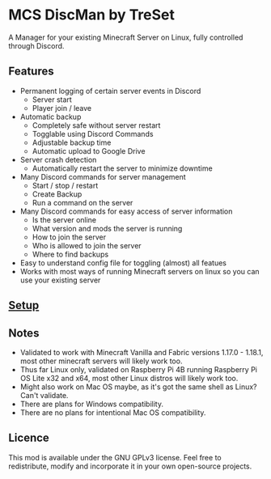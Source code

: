 # MCS DiscMan by TreSet
A Manager for your existing Minecraft Server on Linux, fully controlled through Discord.

## Features
- Permanent logging of certain server events in Discord
  - Server start
  - Player join / leave
- Automatic backup
  - Completely safe without server restart
  - Togglable using Discord Commands
  - Adjustable backup time
  - Automatic upload to Google Drive
- Server crash detection
  - Automatically restart the server to minimize downtime
- Many Discord commands for server management
  - Start / stop / restart
  - Create Backup
  - Run a command on the server
- Many Discord commands for easy access of server information
  - Is the server online
  - What version and mods the server is running
  - How to join the server
  - Who is allowed to join the server
  - Where to find backups
- Easy to understand config file for toggling (almost) all featues
- Works with most ways of running Minecraft servers on linux so you can use your existing server

## [Setup](https://github.com/Tre5et/mcs-discman/blob/main/SETUP.md)

## Notes
- Validated to work with Minecraft Vanilla and Fabric versions 1.17.0 - 1.18.1, most other minecraft servers will likely work too.
- Thus far Linux only, validated on Raspberry Pi 4B running Raspberry Pi OS Lite x32 and x64, most other Linux distros will likely work too.
- Might also work on Mac OS maybe, as it's got the same shell as Linux? Can't validate.
- There are plans for Windows compatibility.
- There are no plans for intentional Mac OS compatibility.

## Licence
This mod is available under the GNU GPLv3 license. Feel free to redistribute, modify and incorporate it in your own open-source projects.
